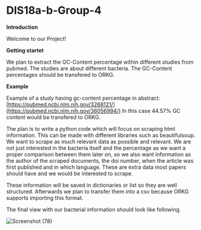 # DIS18a-b-Group-4

**Introduction**

Welcome to our Project!

**Getting startet**

We plan to extract the GC-Content percentage within different studies from pubmed. The studies are about different bacteria. The GC-Content percentages should be transfered to ORKG.

**Example**

Example of a study having gc-content percentage in abstract: [https://pubmed.ncbi.nlm.nih.gov/3288121/](https://pubmed.ncbi.nlm.nih.gov/36056994/)
In this case 44.57% GC content would be transfered to ORKG.

The plan is to write a python code which will focus on scraping html information. This can be made with different libraries such as beautifulsoup. We want to scrape as much relevant data as possible and relevant. We are not just interested in the bacteria itself and the percentage as we want a proper comparison between them later on, so we also want information as the author of the scraped documents, the doi number, when the article was first published and in which language. These are extra data most papers should have and we would be interested to scrape.

These information will be saved in dictionaries or list so they are well structured. Afterwards we plan to transfer them into a csv because ORKG supports importing this format.

The final view with our bacterial information should look like following.


![Screenshot (78)](https://user-images.githubusercontent.com/92676445/211535772-5914cef3-9a17-4fe9-b126-e0866422b9b6.png)

